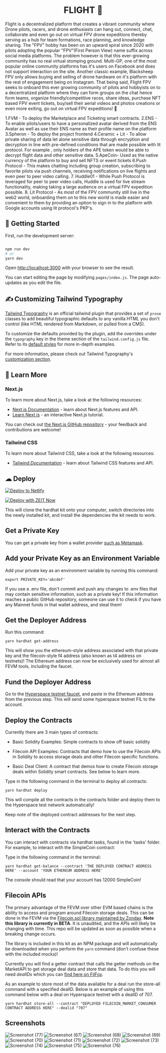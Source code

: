 
<h1 align="center">
 FLIGHT 🚁 
</h1>
Flight is a decentralized platform that creates a vibrant community where Drone pilots, racers, and drone enthusiasts can hang out, connect, chat, collaborate and even go out on virtual FPV drone expeditions thereby serving as a hub for team formations, race planning, and knowledge sharing. The "FPV" hobby has been on an upward spiral since 2020 with pilots adopting the popular "FPV"(First Person View) name suffix across social media platforms. The problem however is that this ever-growing community has no real virtual stomping ground. Multi-GP, one of the most popular online community platforms has it's users on Facebook and does not support interaction on the site. Another classic example, Blacksheep FPV only allows buying and selling of drone hardware on it's platform with the rest of engagement being on Instagram. That being said, Flight FPV seeks to onboard this ever growing community of pilots and hobbyists on to a decentralized platform where they can form groups on the chat hence form teams, organize friendly/competitive  races, share ideas, purchase NFT based FPV event tickets, buy/sell their aerial videos and photos creations or even more exiting, go out on virtual FPV expeditions! 🚁

1.FVM - To deploy the Marketplace and Ticketing smart contracts.
2.ENS - To enable pilots/users to have a personalized avatar derived from the ENS Avatar as well as use their ENS name as their profile name on the platform
3.Spheron - To deploy the project frontend 
4.Ceramic + Lit - To allow private sharing of data let alone sensitive data through encryption and decryption in line with pre-defined conditions that are made possible with lit protocol. For example , only holders of the APE token would be able to decrypt flight data and other sensitive data.
5.ApeCoin- Used as the native currency of the platform to buy and sell NFTS or event tickets
6.Push Protocol - This makes chatting including group creation, subscribing to favorite pilots via push channels, receiving notifications on live flights and even peer to peer video calling.
7. Huddle01 - While Push Protocol is leveraged for peer to peer video calls, Huddle is used for live stream functionality, making taking a large audience on a virtual FPV expedition possible.
8. Lit Protocol - As most of the FPV community still live in the web2 world, onboarding them on to this new world is made easier and convenient to them by providing an option to sign in to the platform with Google accounts using lit protocol's PKP's.


## 🚀 Getting Started

First, run the development server:

```bash

npm run dev
# or
yarn dev
```

Open [http://localhost:3000](http://localhost:3000) with your browser to see the result.

You can start editing the page by modifying `pages/index.js`. The page auto-updates as you edit the file.

## ✍ Customizing Tailwind Typography

[Tailwind Typography](https://github.com/tailwindlabs/tailwindcss-typography) is an official tailwind plugin that provides a set of `prose` classes to add beautiful typographic defaults to any vanilla HTML you don't control (like HTML rendered from Markdown, or pulled from a CMS).

To customize the defaults provided by the plugin, add the overrides under the `typography` key in the theme section of the `tailwind.config.js` file. Refer to its [default styles](https://github.com/tailwindlabs/tailwindcss-typography/blob/master/src/styles.js) for more in-depth examples.

For more information, please check out Tailwind Typography's [customization section](https://github.com/tailwindlabs/tailwindcss-typography#customization).

## 📖 Learn More

### Next.js

To learn more about Next.js, take a look at the following resources:

- [Next.js Documentation](https://nextjs.org/docs) - learn about Next.js features and API.
- [Learn Next.js](https://nextjs.org/learn) - an interactive Next.js tutorial.

You can check out [the Next.js GitHub repository](https://github.com/vercel/next.js) - your feedback and contributions are welcome!

### Tailwind CSS

To learn more about Tailwind CSS, take a look at the following resources:

- [Tailwind Documentation](https://tailwindcss.com/) - learn about Tailwind CSS features and API.


## ☁ Deploy

[![Deploy to Netlify](https://www.netlify.com/img/deploy/button.svg)](https://app.netlify.com/start/deploy?repository=https://github.com/kumard3/dev-ui-templates/tree/main/template-4)

[![Deploy with ZEIT Now](https://zeit.co/button)](https://zeit.co/import/project?template=https://github.com/kumard3/dev-ui-templates/tree/main/template-4)


This will clone the hardhat kit onto your computer, switch directories into the newly installed kit, and install the dependencies the kit needs to work.


## Get a Private Key

You can get a private key from a wallet provider [such as Metamask](https://metamask.zendesk.com/hc/en-us/articles/360015289632-How-to-export-an-account-s-private-key).


## Add your Private Key as an Environment Variable

Add your private key as an environment variable by running this command:

 ```
export PRIVATE_KEY='abcdef'
```

If you use a .env file, don't commit and push any changes to .env files that may contain sensitive information, such as a private key! If this information reaches a public GitHub repository, someone can use it to check if you have any Mainnet funds in that wallet address, and steal them!


## Get the Deployer Address

Run this command:
```
yarn hardhat get-address
```

This will show you the ethereum-style address associated with that private key and the filecoin-style f4 address (also known as t4 address on testnets)! The Ethereum address can now be exclusively used for almost all FEVM tools, including the faucet.


## Fund the Deployer Address

Go to the [Hyperspace testnet faucet](https://hyperspace.yoga/#faucet), and paste in the Ethereum address from the previous step. This will send some hyperspace testnet FIL to the account.


## Deploy the Contracts

Currently there are 3 main types of contracts:

* Basic Solidity Examples: Simple contracts to show off basic solidity

* Filecoin API Examples: Contracts that demo how to use the Filecoin APIs in Solidity to access storage deals and other Filecoin specific functions.

* Basic Deal Client: A contract that demos how to create Filecoin storage deals within Solidity smart contracts. See below to learn more.


Type in the following command in the terminal to deploy all contracts:

 ```
yarn hardhat deploy
```

This will compile all the contracts in the contracts folder and deploy them to the Hyperspace test network automatically!

Keep note of the deployed contract addresses for the next step.

## Interact with the Contracts

You can interact with contracts via hardhat tasks, found in the 'tasks' folder. For example, to interact with the SimpleCoin contract:

Type in the following command in the terminal:

 ```
yarn hardhat get-balance --contract 'THE DEPLOYED CONTRACT ADDRESS HERE' --account 'YOUR ETHEREUM ADDRESS HERE'
```

The console should read that your account has 12000 SimpleCoin!

## Filecoin APIs

The primary advantage of the FEVM over other EVM based chains is the ability to access and program around Filecoin storage deals. This can be done in the FEVM via the [Filecoin.sol library maintained by Zondax](https://github.com/Zondax/filecoin-solidity). **Note this library is currently in BETA**. It is unaudited, and the APIs will likely be changing with time. This repo will be updated as soon as possible when a breaking change occurs.

The library is included in this kit as an NPM package and will automatically be downloaded when you perform the `yarn` command (don't confuse these with the included mocks)!

Currently you will find a getter contract that calls the getter methods on the MarketAPI to get storage deal data and store that data. To do this you will need *dealIDs* which you can [find here on FilFox](https://hyperspace.filfox.info/en/deal).

As an example to store most of the data available for a deal run the store-all command with a specified dealID. Below is an example of using this command below with a deal on Hyperspace testnet with a dealID of 707.

```
yarn hardhat store-all --contract "DEPLOYED FILECOIN_MARKET_CONSUMER CONTRACT ADDRESS HERE" --dealid "707"
```
## Screenshots
![Screenshot (77)](https://github.com/Bleyle823/Flight/assets/86532040/08072a26-2971-4aee-aa5d-24e90a392ebe)
![Screenshot (67)](https://github.com/Bleyle823/Flight/assets/86532040/c8cb6e42-525a-4acf-9dfe-6983bc84081d)
![Screenshot (68)](https://github.com/Bleyle823/Flight/assets/86532040/cf64f55c-b7b2-4c2c-963d-fc38cfdd0485)
![Screenshot (69)](https://github.com/Bleyle823/Flight/assets/86532040/65d8b22f-01df-4767-8d6f-d22ef62f4727)
![Screenshot (70)](https://github.com/Bleyle823/Flight/assets/86532040/5ecfe010-5fbb-4091-9c1d-35f86e91cabd)
![Screenshot (71)](https://github.com/Bleyle823/Flight/assets/86532040/a99355c6-ff63-4960-8801-1c6094cd2186)
![Screenshot (72)](https://github.com/Bleyle823/Flight/assets/86532040/22061299-7705-4d60-9cf9-88c9cb0e6af4)
![Screenshot (73)](https://github.com/Bleyle823/Flight/assets/86532040/9d71c241-5836-4eaa-b48f-75d5a9f16f62)
![Screenshot (74)](https://github.com/Bleyle823/Flight/assets/86532040/3cd420f7-fa5d-48c2-8a78-d381dfe6c3a4)
![Screenshot (75)](https://github.com/Bleyle823/Flight/assets/86532040/632438c9-c48d-413a-8dd2-36e23ca1920a)
![Screenshot (76)](https://github.com/Bleyle823/Flight/assets/86532040/3c5186c9-f679-4fcc-9f5d-cf6c30f510d7)


